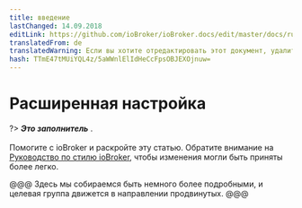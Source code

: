 ```yaml
---
title: введение
lastChanged: 14.09.2018
editLink: https://github.com/ioBroker/ioBroker.docs/edit/master/docs/ru/config/README.md
translatedFrom: de
translatedWarning: Если вы хотите отредактировать этот документ, удалите поле «translationFrom», в противном случае этот документ будет снова автоматически переведен
hash: TTmE47tMUiYQL4z/5aWWnlElIdHeCcFpsOBJEXOjnuw=
---
```

# Расширенная настройка
?> ***Это заполнитель*** . <br><br> Помогите с ioBroker и раскройте эту статью. Обратите внимание на [Руководство по стилю ioBroker](community/styleguidedoc), чтобы изменения могли быть приняты более легко.

@@@ Здесь мы собираемся быть немного более подробными, и целевая группа движется в направлении продвинутых.
@@@